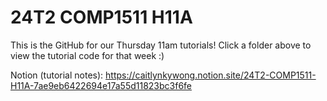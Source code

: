 # 24T2 COMP1511 H11A

This is the GitHub for our Thursday 11am tutorials! Click a folder above to view the tutorial code for that week :)

Notion (tutorial notes): https://caitlynkywong.notion.site/24T2-COMP1511-H11A-7ae9eb6422694e17a55d11823bc3f6fe
